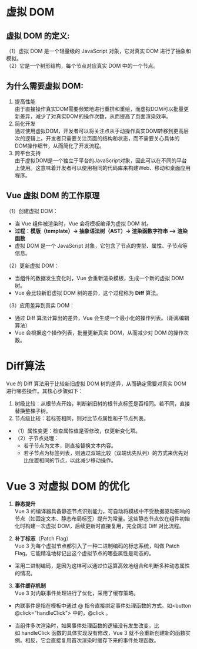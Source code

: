 # 虚拟 DOM
## 虚拟 DOM 的定义:  
（1）虚拟 DOM 是一个轻量级的 JavaScript 对象，它对真实 DOM 进行了抽象和模拟。  
（2）它是一个树形结构，每个节点对应真实 DOM 中的一个节点。
## 为什么需要虚拟 DOM:
1.  提高性能  
由于直接操作真实DOM需要频繁地进行重排和重绘，而虚拟DOM可以批量更新差异，减少了对真实DOM的操作次数，从而提高了页面渲染效率。
2.  简化开发  
通过使用虚拟DOM，开发者可以将关注点从手动操作真实DOM转移到更高层次的逻辑上。开发者只需要关注页面的结构和状态，而不需要关心具体的DOM操作细节，从而简化了开发流程。
3.  跨平台支持  
由于虚拟DOM是一个独立于平台的JavaScript对象，因此可以在不同的平台上使用。这意味着开发者可以使用相同的代码库来构建Web、移动和桌面应用程序。

## Vue 虚拟 DOM 的工作原理
（1）创建虚拟 DOM：
- 当 Vue 组件被渲染时，Vue 会将模板编译为虚拟 DOM 树。  
- **过程：模版（template）-> 抽象语法树（AST）-> 渲染函数字符串 —> 渲染函数**  
- 虚拟 DOM 是一个 JavaScript 对象，它包含了节点的类型、属性、子节点等信息。 

（2）更新虚拟 DOM：  
- 当组件的数据发生变化时，Vue 会重新渲染模板，生成一个新的虚拟 DOM 树。  
- Vue 会比较新旧虚拟 DOM 树的差异，这个过程称为 **Diff** 算法。  

（3）应用差异到真实 DOM：  
- 通过 Diff 算法计算出的差异，Vue 会生成一个最小化的操作列表。（距离编辑算法）
- Vue 会根据这个操作列表，批量更新真实 DOM，从而减少对 DOM 的操作次数。  

# Diff算法

Vue 的 Diff 算法用于比较新旧虚拟 DOM 树的差异，从而确定需要对真实 DOM 进行哪些操作。其核心步骤如下：
1. 树级比较：从根节点开始，判断新旧树的根节点标签是否相同。若不同，直接替换整棵子树。
2. 节点级比较：若标签相同，则对比节点属性和子节点列表。
- （1）属性变更：检查属性值是否修改，仅更新变化项。
- （2）子节点处理：
    - 若子节点为文本，则直接替换文本内容。
    - 若子节点为标签列表，则通过双端比较（双端优先队列）的方式来优先对比位置相同的节点，以此减少移动操作。

# Vue 3 对虚拟 DOM 的优化

1. **静态提升**  
Vue 3 的编译器具备静态节点识别能力，可自动将模板中不受数据驱动影响的节点（如固定文本、静态布局标签）提升为常量。这些静态节点仅在组件初始化时构建一次虚拟 DOM，后续更新时直接复用，完全跳过 Diff 对比流程。

2. **补丁标志**（Patch Flag）  
Vue 3 为每个虚拟节点都引入了一种二进制编码的标志系统，叫做 Patch Flag。它能精准地标记出这个虚拟节点的哪些属性是动态的。

- 采用二进制编码，是因为这样可以通过位运算高效地组合和判断多种动态属性的情况。

3. **事件缓存机制**  
 Vue 3 对内联事件处理进行了优化，采用了缓存策略。

 - 内联事件是指在模板中通过 @ 指令直接绑定事件处理函数的方式。如<button @click="handleClick"> 中的，@click 。

 - 当组件多次渲染时，如果事件处理函数的逻辑没有发生改变，比如 handleClick 函数的具体实现没有修改，Vue 3 就不会重新创建新的函数实例。相反，它会直接复用首次渲染时缓存下来的事件处理函数。



 